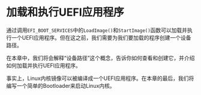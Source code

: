 # 加载和执行UEFI应用程序

通过调用`EFI_BOOT_SERVICES`中的`LoadImage()`和`StartImage()`函数可以加载并执行一个UEFI应用程序。但在这之前，我们需要为我们要加载的程序创建一个设备路径。

在本章中，我们将会解释“设备路径”这个概念，告诉你如何查看和创建它，并介绍如何加载并执行UEFI应用程序。

事实上，Linux内核镜像可以被编译成一个UEFI应用程序。在本章的最后，我们将编写一个简单的Bootloader来启动Linux内核。
